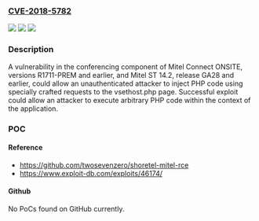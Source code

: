 ### [CVE-2018-5782](https://cve.mitre.org/cgi-bin/cvename.cgi?name=CVE-2018-5782)
![](https://img.shields.io/static/v1?label=Product&message=n%2Fa&color=blue)
![](https://img.shields.io/static/v1?label=Version&message=n%2Fa&color=blue)
![](https://img.shields.io/static/v1?label=Vulnerability&message=n%2Fa&color=brighgreen)

### Description

A vulnerability in the conferencing component of Mitel Connect ONSITE, versions R1711-PREM and earlier, and Mitel ST 14.2, release GA28 and earlier, could allow an unauthenticated attacker to inject PHP code using specially crafted requests to the vsethost.php page. Successful exploit could allow an attacker to execute arbitrary PHP code within the context of the application.

### POC

#### Reference
- https://github.com/twosevenzero/shoretel-mitel-rce
- https://www.exploit-db.com/exploits/46174/

#### Github
No PoCs found on GitHub currently.

